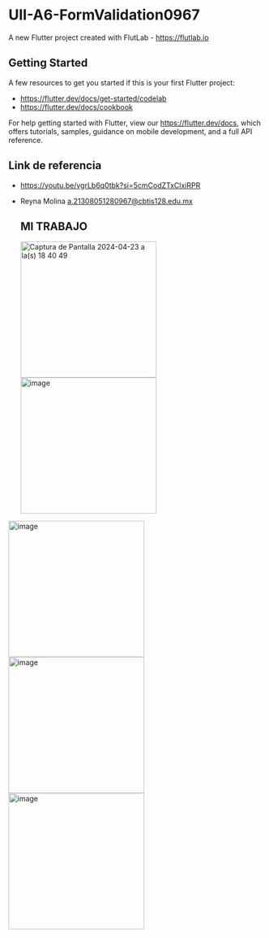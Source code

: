 # UII-A6-FormValidation0967

A new Flutter project created with FlutLab - https://flutlab.io

## Getting Started

A few resources to get you started if this is your first Flutter project:

- https://flutter.dev/docs/get-started/codelab
- https://flutter.dev/docs/cookbook

For help getting started with Flutter, view our
https://flutter.dev/docs, which offers tutorials,
samples, guidance on mobile development, and a full API reference.

## Link de referencia
- https://youtu.be/vgrLb6q0tbk?si=5cmCodZTxClxiRPR

- Reyna Molina a.21308051280967@cbtis128.edu.mx

  ## MI TRABAJO
  <img width="268" alt="Captura de Pantalla 2024-04-23 a la(s) 18 40 49" src="https://github.com/MolinaVRL128/UII-A6-disenoUI/assets/143743724/77cc6d3a-405f-4c38-95b0-54afd92373be">
  <img width="268" alt="image" src="https://github.com/MolinaVRL128/UII-A6-disenoUI/assets/143743724/37d68826-0a3a-411d-ae66-902ac1a326d2">
<img width="268" alt="image" src="https://github.com/MolinaVRL128/UII-A6-disenoUI/assets/143743724/fd90aa58-6763-4777-9ec4-618226d59d73">
<img width="268" alt="image" src="https://github.com/MolinaVRL128/UII-A6-disenoUI/assets/143743724/a38c7481-760b-4c9f-a5f0-8ae24e2b38da">
<img width="268" alt="image" src="https://github.com/MolinaVRL128/UII-A6-disenoUI/assets/143743724/1f172884-8637-4f5e-9baf-3c7929b0037b">



